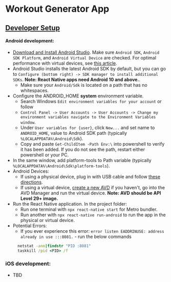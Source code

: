# Workout Generator App
## [Developer Setup](https://reactnative.dev/docs/environment-setup)
#### Android development:
* [Download and Install Android Studio](https://developer.android.com/studio). Make sure `Android SDK`, `Android SDK Platform`, and `Android Virtual Device` are checked.
For optimal performance with virtual devices, see [this article](https://android-developers.googleblog.com/2018/07/android-emulator-amd-processor-hyper-v.html).
* Android Studio installs the latest Android SDK by default, but you can go to `Configure (bottom right) -> SDK manager to install additional SDKs`. **Note: React Native apps need Android 10 and above.**.
  * Make sure your `Android/Sdk` is located on a path that has no whitespaces.
* Configure the ANDROID_HOME **system** environment variable.
  * Search Windows `Edit environment variables for your account` or follow 
  * `Control Panel -> User Accounts -> User Accounts -> Change my environment variables navigate to the Environment Variables window`.
  * Under `User variables for {user}`, click `New...` and set name to `ANDROID_HOME`, value to Android SDK path (typically `%LOCALAPPDATA%\Android\Sdk`).
  * Copy and paste `Get-ChildItem -Path Env:\` into powershell to verify it has been added. If you do not see the path, restart either powershell or your PC.
* In the same window, add platform-tools to Path variable (typically `%LOCALAPPDATA%\Android\Sdk\platform-tools`).
* Android Devices:
  * If using a physical device, plug in with USB cable and follow [these directions](https://reactnative.dev/docs/running-on-device).
  * If using a virtual device, [create a new AVD](https://developer.android.com/studio/run/managing-avds) if you haven't, go into the AVD Manager and run the virtual device. **Note: AVD should be API Level 29+ image.**
* Run the React Native application. In the project folder:
  * Run one terminal with `npx react-native start` for Metro bundler.
  * Run another with `npx react-native run-android` to run the app in the physical or virtual device.
* Potential Errors:
  * If you ever experience this error: `error listen EADDRINUSE: address already in use :::8081.` - run the below commands
  ```cmd
    netstat -ano|findstr "PID :8081"
    taskkill /pid <PID> /f
  ```
### iOS development:
* TBD
